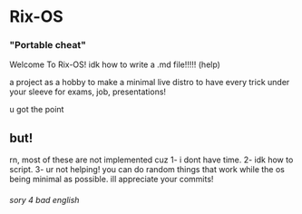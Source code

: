 # Rix-OS
### "Portable cheat"

Welcome To Rix-OS! idk how to write a .md file!!!!! (help)

a project as a hobby to make a minimal live distro to have every trick under your sleeve for exams, job, presentations!


u got the point


## but!

rn, most of these are not implemented cuz 1- i dont have time. 2- idk how to script. 3- ur not helping!
you can do random things that work while the os being minimal as possible. ill appreciate your commits!



###### sory 4 bad english
